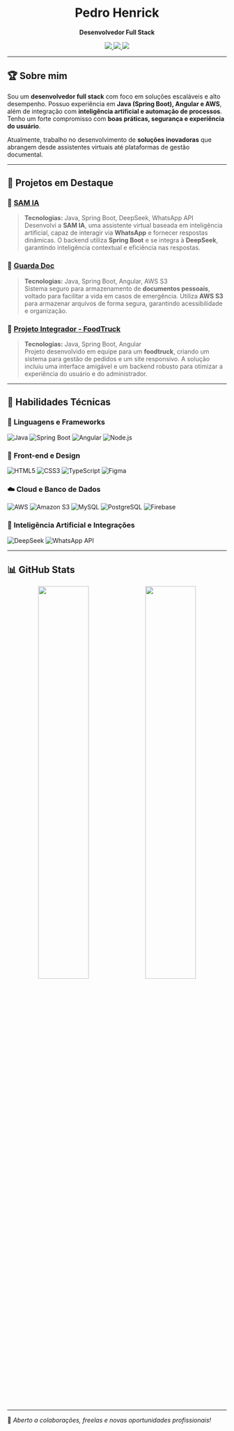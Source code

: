 <h1 align="center">Pedro Henrick</h1>

<p align="center">
  <b>Desenvolvedor Full Stack</b>
</p>

<p align="center">
  <a href="https://www.pedrohenrick.com.br/" target="_blank">
    <img src="https://img.shields.io/badge/Portfólio-000000?style=for-the-badge&logo=About.me&logoColor=white">
  </a>
  <a href="https://www.linkedin.com/in/pedro-henrick-324aa32b1/" target="_blank">
    <img src="https://img.shields.io/badge/LinkedIn-0077B5?style=for-the-badge&logo=linkedin&logoColor=white">
  </a>
  <a href="mailto:pedrohenrick@example.com">
    <img src="https://img.shields.io/badge/Contato-D14836?style=for-the-badge&logo=gmail&logoColor=white">
  </a>
</p>

---

## 🏆 Sobre mim

Sou um **desenvolvedor full stack** com foco em soluções escaláveis e alto desempenho. Possuo experiência em **Java (Spring Boot), Angular e AWS**, além de integração com **inteligência artificial e automação de processos**. Tenho um forte compromisso com **boas práticas, segurança e experiência do usuário**. 

Atualmente, trabalho no desenvolvimento de **soluções inovadoras** que abrangem desde assistentes virtuais até plataformas de gestão documental.

---

## 🚀 Projetos em Destaque

### 🔹 [SAM IA](https://www.pedrohenrick.com.br/)
> **Tecnologias:** Java, Spring Boot, DeepSeek, WhatsApp API  
Desenvolvi a **SAM IA**, uma assistente virtual baseada em inteligência artificial, capaz de interagir via **WhatsApp** e fornecer respostas dinâmicas. O backend utiliza **Spring Boot** e se integra à **DeepSeek**, garantindo inteligência contextual e eficiência nas respostas.

### 🔹 [Guarda Doc](https://www.pedrohenrick.com.br/)
> **Tecnologias:** Java, Spring Boot, Angular, AWS S3  
Sistema seguro para armazenamento de **documentos pessoais**, voltado para facilitar a vida em casos de emergência. Utiliza **AWS S3** para armazenar arquivos de forma segura, garantindo acessibilidade e organização.

### 🔹 [Projeto Integrador - FoodTruck](https://www.pedrohenrick.com.br/)
> **Tecnologias:** Java, Spring Boot, Angular  
Projeto desenvolvido em equipe para um **foodtruck**, criando um sistema para gestão de pedidos e um site responsivo. A solução incluiu uma interface amigável e um backend robusto para otimizar a experiência do usuário e do administrador.

---

## 🔧 Habilidades Técnicas

### 🚀 **Linguagens e Frameworks**
![Java](https://img.shields.io/badge/Java-ED8B00?style=for-the-badge&logo=java&logoColor=white)
![Spring Boot](https://img.shields.io/badge/Spring%20Boot-6DB33F?style=for-the-badge&logo=spring&logoColor=white)
![Angular](https://img.shields.io/badge/Angular-DD0031?style=for-the-badge&logo=angular&logoColor=white)
![Node.js](https://img.shields.io/badge/Node.js-43853D?style=for-the-badge&logo=node.js&logoColor=white)

### 🎨 **Front-end e Design**
![HTML5](https://img.shields.io/badge/HTML5-E34F26?style=for-the-badge&logo=html5&logoColor=white)
![CSS3](https://img.shields.io/badge/CSS3-1572B6?style=for-the-badge&logo=css3&logoColor=white)
![TypeScript](https://img.shields.io/badge/TypeScript-007ACC?style=for-the-badge&logo=typescript&logoColor=white)
![Figma](https://img.shields.io/badge/Figma-F24E1E?style=for-the-badge&logo=figma&logoColor=white)

### ☁️ **Cloud e Banco de Dados**
![AWS](https://img.shields.io/badge/AWS-232F3E?style=for-the-badge&logo=amazon-aws&logoColor=white)
![Amazon S3](https://img.shields.io/badge/Amazon%20S3-569A31?style=for-the-badge&logo=amazon-aws&logoColor=white)
![MySQL](https://img.shields.io/badge/MySQL-4479A1?style=for-the-badge&logo=mysql&logoColor=white)
![PostgreSQL](https://img.shields.io/badge/PostgreSQL-316192?style=for-the-badge&logo=postgresql&logoColor=white)
![Firebase](https://img.shields.io/badge/Firebase-FFCA28?style=for-the-badge&logo=firebase&logoColor=black)

### 🤖 **Inteligência Artificial e Integrações**
![DeepSeek](https://img.shields.io/badge/DeepSeek-000000?style=for-the-badge&logo=artificial-intelligence&logoColor=white)
![WhatsApp API](https://img.shields.io/badge/WhatsApp-25D366?style=for-the-badge&logo=whatsapp&logoColor=white)

---

## 📊 GitHub Stats

<p align="center">
  <img width="48%" src="https://github-readme-stats.vercel.app/api?username=pedrwsxd&show_icons=true&theme=react" />
  <img width="48%" src="https://github-readme-streak-stats.herokuapp.com/?user=pedrwsxd&theme=react" />
</p>

---

🔹 *Aberto a colaborações, freelas e novas oportunidades profissionais!*
